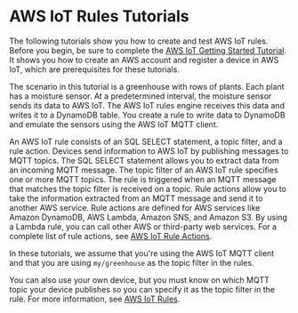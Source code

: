 # AWS IoT Rules Tutorials<a name="iot-rules-tutorial"></a>

The following tutorials show you how to create and test AWS IoT rules\. Before you begin, be sure to complete the [AWS IoT Getting Started Tutorial](iot-gs.md)\. It shows you how to create an AWS account and register a device in AWS IoT, which are prerequisites for these tutorials\.

The scenario in this tutorial is a greenhouse with rows of plants\. Each plant has a moisture sensor\. At a predetermined interval, the moisture sensor sends its data to AWS IoT\. The AWS IoT rules engine receives this data and writes it to a DynamoDB table\. You create a rule to write data to DynamoDB and emulate the sensors using the AWS IoT MQTT client\.

An AWS IoT rule consists of an SQL SELECT statement, a topic filter, and a rule action\. Devices send information to AWS IoT by publishing messages to MQTT topics\. The SQL SELECT statement allows you to extract data from an incoming MQTT message\. The topic filter of an AWS IoT rule specifies one or more MQTT topics\. The rule is triggered when an MQTT message that matches the topic filter is received on a topic\. Rule actions allow you to take the information extracted from an MQTT message and send it to another AWS service\. Rule actions are defined for AWS services like Amazon DynamoDB, AWS Lambda, Amazon SNS, and Amazon S3\. By using a Lambda rule, you can call other AWS or third\-party web services\. For a complete list of rule actions, see [AWS IoT Rule Actions](iot-rule-actions.md)\.

In these tutorials, we assume that you're using the AWS IoT MQTT client and that you are using `my/greenhouse` as the topic filter in the rules\.

You can also use your own device, but you must know on which MQTT topic your device publishes so you can specify it as the topic filter in the rule\. For more information, see [AWS IoT Rules](iot-rules.md)\.
